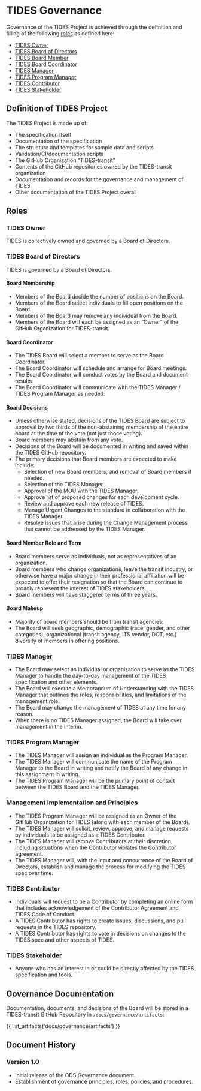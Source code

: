 # TIDES Governance

Governance of the TIDES Project is achieved through the definition and filling of the following [roles](#roles) as defined here:

- [TIDES Owner](#tides-owner)
- [TIDES Board of Directors](#tides-board-of-directors)
- [TIDES Board Member](#board-membership)
- [TIDES Board Coordinator](#board-coordinator)
- [TIDES Manager](#tides-manager)
- [TIDES Program Manager](#tides-program-manager)
- [TIDES Contributor](#tides-contributor)
- [TIDES Stakeholder](#tides-stakeholder)

## Definition of TIDES Project

The TIDES Project is made up of:

- The specification itself
- Documentation of the specification
- The structure and templates for sample data and scripts
- Validation/CI/documentation scripts
- The GitHub Organization “TIDES-transit”
- Contents of the GitHub repositories owned by the TIDES-transit organization
- Documentation and records for the governance and management of TIDES
- Other documentation of the TIDES Project overall

## Roles

### TIDES Owner

TIDES is collectively owned and governed by a Board of Directors.

### TIDES Board of Directors

TIDES is governed by a Board of Directors.

#### Board Membership

- Members of the Board decide the number of positions on the Board.
- Members of the Board select individuals to fill open positions on the Board.
- Members of the Board may remove any individual from the Board.
- Members of the Board will each be assigned as an “Owner” of the GitHub Organization for TIDES-transit.

#### Board Coordinator

- The TIDES Board will select a member to serve as the Board Coordinator.
- The Board Coordinator will schedule and arrange for Board meetings.
- The Board Coordinator will conduct votes by the Board and document results.
- The Board Coordinator will communicate with the TIDES Manager / TIDES Program Manager as needed.

#### Board Decisions

- Unless otherwise stated, decisions of the TIDES Board are subject to approval by two thirds of the non-abstaining membership of the entire board at the time of the vote (not just those voting).
- Board members may abstain from any vote.
- Decisions of the Board will be documented in writing and saved within the TIDES GitHub repository.
- The primary decisions that Board members are expected to make include:
  - Selection of new Board members, and removal of Board members if needed.
  - Selection of the TIDES Manager.
  - Approval of the MOU with the TIDES Manager.
  - Approve list of proposed changes for each development cycle.
  - Review and approve each new release of TIDES.
  - Manage Urgent Changes to the standard in collaboration with the TIDES Manager.
  - Resolve issues that arise during the Change Management process that cannot be addressed by the TIDES Manager.

#### Board Member Role and Term

- Board members serve as individuals, not as representatives of an organization.
- Board members who change organizations, leave the transit industry, or otherwise have a major change in their professional affiliation will be expected to offer their resignation so that the Board can continue to broadly represent the interest of TIDES stakeholders.
- Board members will have staggered terms of three years.

#### Board Makeup

- Majority of board members should be from transit agencies.
- The Board will seek geographic, demographic (race, gender, and other categories), organizational (transit agency, ITS vendor, DOT, etc.) diversity of members in offering positions.

### TIDES Manager

- The Board may select an individual or organization to serve as the TIDES Manager to handle the day-to-day management of the TIDES specification and other elements.
- The Board will execute a Memorandum of Understanding with the TIDES Manager that outlines the roles, responsibilities, and limitations of the management role.
- The Board may change the management of TIDES at any time for any reason.
- When there is no TIDES Manager assigned, the Board will take over management in the interim.

### TIDES Program Manager

- The TIDES Manager will assign an individual as the Program Manager.
- The TIDES Manager will communicate the name of the Program Manager to the Board in writing and notify the Board of any change in this assignment in writing.
- The TIDES Program Manager will be the primary point of contact between the TIDES Board and the TIDES Manager.

### Management Implementation and Principles

- The TIDES Program Manager will be assigned as an Owner of the GitHub Organization for TIDES (along with each member of the Board).
- The TIDES Manager will solicit, review, approve, and manage requests by individuals to be assigned as a TIDES Contributor.
- The TIDES Manager will remove Contributors at their discretion, including situations when the Contributor violates the Contributor agreement.
- The TIDES Manager will, with the input and concurrence of the Board of Directors, establish and manage the process for modifying the TIDES spec over time.

### TIDES Contributor

- Individuals will request to be a Contributor by completing an online form that includes acknowledgement of the Contributor Agreement and TIDES Code of Conduct.
- A TIDES Contributor has rights to create issues, discussions, and pull requests in the TIDES repository.
- A TIDES Contributor has rights to vote in decisions on changes to the TIDES spec and other aspects of TIDES.

### TIDES Stakeholder

- Anyone who has an interest in or could be directly affected by the TIDES specification and tools.

## Governance Documentation

Documentation, documents, and decisions of the Board will be stored in a TIDES-transit GitHub Repository in `/docs/governance/artifacts`:

{{ list_artifacts('docs/governance/artifacts') }}

## Document History

### Version 1.0

- Initial release of the ODS Governance document.
- Establishment of governance principles, roles, policies, and procedures.
